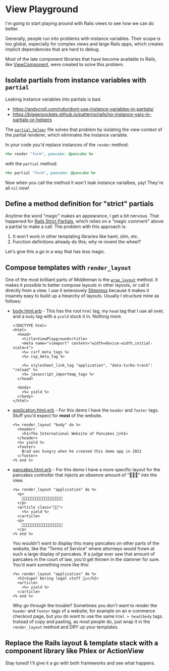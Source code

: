 # View Playground

I'm going to start playing around with Rails views to see how we can do better.

Generally, people run into problems with instance variables. Their scope is too global, especially for complex views and large Rails apps, which creates implicit dependencies that are hard to debug.

Most of the late component libraries that have become available to Rails, like [ViewComponent](https://viewcomponent.org), were created to solve this problem.

## Isolate partials from instance variables with `partial`

Leaking instance variables into partials is bad.

* https://andycroll.com/ruby/dont-use-instance-variables-in-partials/
* https://biggerpockets.github.io/patterns/rails/no-instance-vars-in-partials-or-helpers

The [`partial_helper`](./app/helpers/partial_helper.rb) file solves that problem by isolating the view context of the partial renderer, which eliminates the instance variable.

In your code you'd replace instances of the `render` method:

```ruby
<%= render "form", pancake: @pancake %>
```

with the `partial` method:

```ruby
<%= partial "form", pancake: @pancake %>
```

Now when you call the method it won't leak instance varialbes, yay! They're all `nil` now!

## Define a method definition for "strict" partials

Anytime the word "magic" makes an appearance, I get a bit nervous. That happened for [Rails Strict Partials](https://edgeguides.rubyonrails.org/action_view_overview.html#strict-locals), which relies on a "magic comment" above a partial to make a call. The problem with this approach is:

1. It won't work in other templating libraries like haml, slim, etc.
2. Function definitions already do this; why re-invent the wheel?

Let's give this a go in a way that has less magic.

## Compose templates with `render_layout`

One of the most brilliant parts of Middleman is the [`wrap_layout`](https://middlemanapp.com/basics/layouts/#nested-layouts) method. It makes it possible to better compose layouts in other layouts, or call it directly from a view. I use it extensively [Sitepress](https://sitepress.cc) because it makes it insanely easy to build up a hiearchy of layouts. Usually I structure mine as follows:

*   [body.html.erb](./app/views/layouts/body.html.erb) - This has the root `html` tag, my `head` tag that I use all over, and a `body` tag with a `yield` stuck it in. Nothing more.

    ```erb
    <!DOCTYPE html>
    <html>
      <head>
        <title>ViewPlayground</title>
        <meta name="viewport" content="width=device-width,initial-scale=1">
        <%= csrf_meta_tags %>
        <%= csp_meta_tag %>

        <%= stylesheet_link_tag "application", "data-turbo-track": "reload" %>
        <%= javascript_importmap_tags %>
      </head>

      <body>
        <%= yield %>
      </body>
    </html>
    ```

*   [application.html.erb](./app/views/layouts/application.html.erb) - For this demo I have the `header` and `footer` tags. Stuff you'd expect for **most** of the website.

    ```erb
    <%= render_layout "body" do %>
      <header>
        <h1>The International Website of Pancakes 🥞<h1>
      </header>
      <%= yield %>
      <footer>
        Brad was hungry when he created this demo app in 2022
      </footer>
    <% end %>
    ```

*   [pancakes.html.erb](./app/views/layouts/pancakes.html.erb) - For this demo I have a more specific layout for the pancakes controller that injects an obsence amount of "🥞🥞🥞" into the view.

    ```erb
    <%= render_layout "application" do %>
      <p>
        🥞🥞🥞🥞🥞🥞🥞🥞🥞🥞🥞🥞🥞🥞🥞🥞🥞🥞
      </p>
      <article class="🥞🥞">
        <%= yield %>
      </article>
      <p>
        🥞🥞🥞🥞🥞🥞🥞🥞🥞🥞🥞🥞🥞🥞🥞🥞🥞🥞
      </p>
    <% end %>
    ```

    You wouldn't want to display this many pancakes on other parts of the website, like the "Terms of Service" where attorneys would frown at such a large display of pancakes. If a judge ever saw that amount of pancakes in the court of law, you'd get thrown in the slammer for sure. You'd want something more like this:

    ```erb
    <%= render_layout "application" do %>
      <h2>Super boring legal stuff 👩‍⚖️</h2>
      <article>
        <%= yield %>
      </article>
    <% end %>
    ```

    Why go through the trouble? Sometimes you don't want to render the `header` and `footer` tags of a website, for example on an e-commerce checkout page, but you do want to use the same `html > head|body` tags. Instead of copy and pasting, as most people do, just wrap it in the `render_layout` method and DRY up your templates.

## Replace the Rails layout & template stack with a component library like Phlex or ActionView

Stay tuned! I'll give it a go with both frameworks and see what happens.